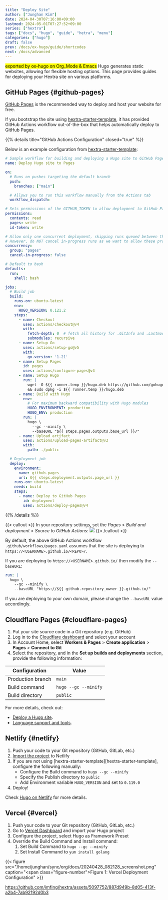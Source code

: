 ```yaml
---
title: "Deploy Site"
author: ["Junghan Kim"]
date: 2024-04-30T07:16:00+09:00
lastmod: 2024-05-01T07:27:52+09:00
series: ["hextra"]
tags: ["docs", "hugo", "guide", "hetra", "menu"]
categories: ["hugo"]
draft: false
prev: /docs/ox-hugo/guide/shortcodes
next: /docs/advanced
---
```


<mark>exported by ox-hugo on Org_Mode &amp; Emacs</mark> Hugo generates static websites, allowing for flexible hosting options. This page provides guides for deploying your Hextra site on various platforms.

<!--more-->


## GitHub Pages {#github-pages}

[GitHub Pages](https://docs.github.com/pages) is the recommended way to deploy and host your website for free.

If you bootstrap the site using [hextra-starter-template](https://github.com/imfing/hextra-starter-template), it has provided GitHub Actions workflow out-of-the-box that helps automatically deploy to GitHub Pages.

{{% details title="GitHub Actions Configuration" closed="true" %}}

Below is an example configuration from [hextra-starter-template](https://github.com/imfing/hextra-starter-template):

```yaml { linenos=false,filename=".github/workflows/pages.yaml" }
# Sample workflow for building and deploying a Hugo site to GitHub Pages
name: Deploy Hugo site to Pages

on:
  # Runs on pushes targeting the default branch
  push:
    branches: ["main"]

  # Allows you to run this workflow manually from the Actions tab
  workflow_dispatch:

# Sets permissions of the GITHUB_TOKEN to allow deployment to GitHub Pages
permissions:
  contents: read
  pages: write
  id-token: write

# Allow only one concurrent deployment, skipping runs queued between the run in-progress and latest queued.
# However, do NOT cancel in-progress runs as we want to allow these production deployments to complete.
concurrency:
  group: "pages"
  cancel-in-progress: false

# Default to bash
defaults:
  run:
    shell: bash

jobs:
  # Build job
  build:
    runs-on: ubuntu-latest
    env:
      HUGO_VERSION: 0.121.2
    steps:
      - name: Checkout
        uses: actions/checkout@v4
        with:
          fetch-depth: 0  # fetch all history for .GitInfo and .Lastmod
          submodules: recursive
      - name: Setup Go
        uses: actions/setup-go@v5
        with:
          go-version: '1.21'
      - name: Setup Pages
        id: pages
        uses: actions/configure-pages@v4
      - name: Setup Hugo
        run: |
          wget -O ${{ runner.temp }}/hugo.deb https://github.com/gohugoio/hugo/releases/download/v${HUGO_VERSION}/hugo_extended_${HUGO_VERSION}_linux-amd64.deb \
          && sudo dpkg -i ${{ runner.temp }}/hugo.deb
      - name: Build with Hugo
        env:
          # For maximum backward compatibility with Hugo modules
          HUGO_ENVIRONMENT: production
          HUGO_ENV: production
        run: |
          hugo \
            --gc --minify \
            --baseURL "${{ steps.pages.outputs.base_url }}/"
      - name: Upload artifact
        uses: actions/upload-pages-artifact@v3
        with:
          path: ./public

  # Deployment job
  deploy:
    environment:
      name: github-pages
      url: ${{ steps.deployment.outputs.page_url }}
    runs-on: ubuntu-latest
    needs: build
    steps:
      - name: Deploy to GitHub Pages
        id: deployment
        uses: actions/deploy-pages@v4
```

{{% /details %}}

{{< callout >}} In your repository settings, set the *Pages* > *Build
and deployment* > *Source* to *GitHub Actions*:
![](https://user-images.githubusercontent.com/5097752/266784808-99676430-884e-42ab-b901-f6534a0d6eee.png)
{{< /callout >}}

By default, the above GitHub Actions workflow `.github/workflows/pages.yaml` assumes that the site is deploying to `https://<USERNAME>.github.io/<REPO>/`.

If you are deploying to `https://<USERNAME>.github.io/` then modify the `--baseURL`:

```yaml { linenos=table,linenostart=54,hl_lines=[4],linenostart=1,filename=".github/workflows/pages.yaml" }
run: |
  hugo \
    --gc --minify \
    --baseURL "https://${{ github.repository_owner }}.github.io/"
```

If you are deploying to your own domain, please change the `--baseURL` value accordingly.


## Cloudflare Pages {#cloudflare-pages}

1.  Put your site source code in a Git repository (e.g. GitHub)
2.  Log in to the [Cloudflare dashboard](https://dash.cloudflare.com/) and select your account
3.  In Account Home, select **Workers &amp; Pages** &gt; **Create application** &gt; **Pages** &gt; **Connect to Git**
4.  Select the repository, and in the **Set up builds and deployments** section, provide the following information:

| Configuration     | Value                |
|-------------------|----------------------|
| Production branch | `main`               |
| Build command     | `hugo --gc --minify` |
| Build directory   | `public`             |

For more details, check out:

-   [Deploy a Hugo site](https://developers.cloudflare.com/pages/framework-guides/deploy-a-hugo-site/#deploy-with-cloudflare-pages).
-   [Language support and tools](https://developers.cloudflare.com/pages/platform/language-support-and-tools/).


## Netlify {#netlify}

1.  Push your code to your Git repository (GitHub, GitLab, etc.)
2.  [Import the project](https://app.netlify.com/start) to Netlify
3.  If you are not using [hextra-starter-template][hextra-starter-template], configure the following manually:
    -   Configure the Build command to `hugo --gc --minify`
    -   Specify the Publish directory to `public`
    -   Add Environment variable `HUGO_VERSION` and set to `0.119.0`
4.  Deploy!

Check [Hugo on Netlify](https://docs.netlify.com/integrations/frameworks/hugo/) for more details.


## Vercel {#vercel}

1.  Push your code to your Git repository (GitHub, GitLab, etc.)
2.  Go to [Vercel Dashboard](https://vercel.com/dashboard) and import your Hugo project
3.  Configure the project, select Hugo as Framework Preset
4.  Override the Build Command and Install command:
    1.  Set Build Command to `hugo --gc --minify`
    2.  Set Install Command to `yum install golang`

{{< figure src="/home/junghan/sync/org/docs/20240428_082128_screenshot.png" caption="<span class=\"figure-number\">Figure 1: </span>Vercel Deployment Configuration" >}}

<https://github.com/imfing/hextra/assets/5097752/887d949b-8d05-413f-a2b4-7ab92192d0b3>
